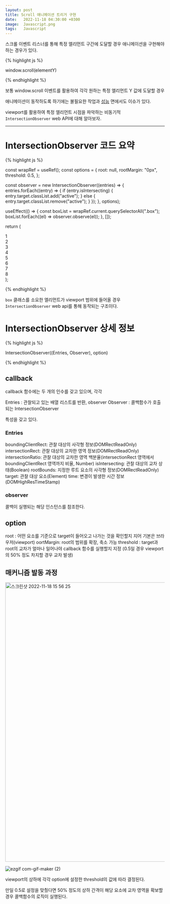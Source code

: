 ```yaml
---
layout: post
title: Scroll 애니메이션 트리거 구현
date:   2022-11-18 04:30:00 +0300
image:  Javascript.png
tags:   Javascript
---
```


스크롤 이벤트 리스너를 통해 특정 엘리먼트 구간에 도달할 경우 애니메이션을 구현해야하는 경우가 있다.

{% highlight js %}

window.scroll(elementY)

{% endhighlight %}

보통 window.scroll 이벤트를 활용하여 각각 원하는 특정 엘리먼트 Y 값에 도달할 경우 

애니메이션이 동작하도록 하기에는 불필요한 작업과 [성능](https://itnext.io/1v1-scroll-listener-vs-intersection-observers-469a26ab9eb6) 면에서도 이슈가 있다.

viewport를 활용하여 특정 엘리먼트 시점을 파악하는 비동기적 ```IntersectionObserver``` web API에 대해 알아보자.

---

# IntersectionObserver 코드 요약 

{% highlight js %}

  const wrapRef = useRef();
  const options = {
    root: null,
    rootMargin: "0px",
    threshold: 0.5,
  };

  const observer = new IntersectionObserver((entries) => {
    entries.forEach((entry) => {
      if (entry.isIntersecting) {
        entry.target.classList.add("active");
      } else {
        entry.target.classList.remove("active");
      }
    });
  }, options);

  useEffect(() => {
    const boxList = wrapRef.current.querySelectorAll(".box");
    boxList.forEach((el) => observer.observe(el));
  }, []);

  return (
    <div className="page">
      <div ref={wrapRef} className="wrap">
        <div className="box">1</div>
        <div className="box">2</div>
        <div className="box">3</div>
        <div className="box">4</div>
        <div className="box">5</div>
        <div className="box">6</div>
        <div className="box">7</div>
        <div className="box">8</div>
      </div>
    </div>
  );

{% endhighlight %}

```box``` 클래스를 소요한 엘리먼트가 viewport 범위에 들어올 경우 ```IntersectionObserver``` web api를 통해 동작되는 구조이다.


# IntersectionObserver 상세 정보

{% highlight js %}

IntersectionObserver((Entries, Observer), option)

{% endhighlight %}


## callback


callback 함수에는 두 개의 인수를 갖고 있으며, 각각 

Entries : 관찰되고 있는 배열 리스트를 반환, observer
Observer : 콜백함수가 호출되는 IntersectionObserver 

특성을 갖고 있다.

### Entries

boundingClientRect: 관찰 대상의 사각형 정보(DOMRectReadOnly)
intersectionRect: 관찰 대상의 교차한 영역 정보(DOMRectReadOnly)
intersectionRatio: 관찰 대상의 교차한 영역 백분율(intersectionRect 영역에서 boundingClientRect 영역까지 비율, Number)
isIntersecting: 관찰 대상의 교차 상태(Boolean)
rootBounds: 지정한 루트 요소의 사각형 정보(DOMRectReadOnly)
target: 관찰 대상 요소(Element)
time: 변경이 발생한 시간 정보(DOMHighResTimeStamp)

### observer

콜백이 실행되는 해당 인스턴스를 참조한다.

## option

root : 어떤 요소를 기준으로 target이 들어오고 나가는 것을 확인할지 지어 기본은 브라우저(viewport)
oortMargin: root의 범위를 확장, 축소 가능
threshold : target과 root의 교차가 얼마나 일어나야 callback 함수를 실행할지 지정 (0.5일 경우 viewport의 50% 정도 차지할 경우 교차 발생)


## 매커니즘 발동 과정

<img width="880" alt="스크린샷 2022-11-18 15 56 25" src="https://user-images.githubusercontent.com/78064720/202647447-8c8f17ff-5b79-4c36-a779-64b696db5aca.png">

![ezgif com-gif-maker (2)](https://user-images.githubusercontent.com/78064720/202653777-983d40ad-c27a-4c44-861d-9544d48b1355.gif)

viewport의 상하에 각각 option에 설정한 threshold의 값에 따라 결정된다.

만일 0.5로 설정을 맞췄다면 50% 정도의 상하 간격이 해당 요소에 교차 영역을 확보할 경우 콜백함수의 로직이 실행된다.




